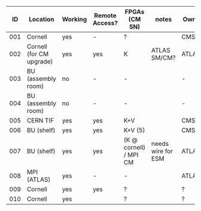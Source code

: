|  ID | Location                 | Working | Remote Access? | FPGAs (CM SN)          | notes              | Owner  |
| --- | ---                      | ---     | ---            | ---                    | ---                | ---    |
| 001 | Cornell                  | yes     | -              | ?                      |                    | CMS?   |
| 002 | Cornell (for CM upgrade) | yes     | yes            | K                      | ATLAS SM/CM?       | ATLAS? |
| 003 | BU (assembly room)       | no      | -              | -                      |                    | -      |
| 004 | BU (assembly room)       | no      | -              | -                      |                    | -      |
| 005 | CERN TIF                 | yes     | yes            | K+V                    |                    | CMS?   |
| 006 | BU (shelf)               | yes     | yes            | K+V (5)                |                    | CMS?   |
| 007 | BU (shelf)               | yes     | yes            | (K @ cornell) / MPI CM | needs wire for ESM | ATLAS  |
| 008 | MPI (ATLAS)              | yes     | -              | -                      |                    | ATLAS  |
| 009 | Cornell                  | yes     | yes            | ?                      |                    | ?      |
| 010 | Cornell                  | yes     |                | ?                      |                    | ?      |
